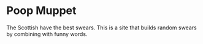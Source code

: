 # Poop Muppet

The Scottish have the best swears. This is a site that builds random swears by combining with funny words.
